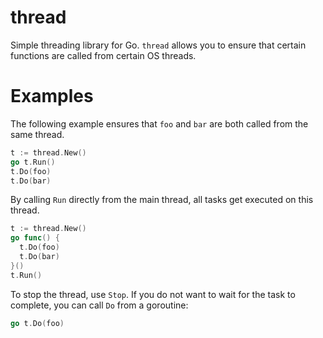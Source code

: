 thread
======

Simple threading library for Go. `thread` allows you to ensure that certain
functions are called from certain OS threads.


Examples
========

The following example ensures that `foo` and `bar` are both called from the
same thread.

```go
t := thread.New()
go t.Run()
t.Do(foo)
t.Do(bar)
```

By calling `Run` directly from the main thread, all tasks get executed on this
thread.

```go
t := thread.New()
go func() {
  t.Do(foo)
  t.Do(bar)
}()
t.Run()
```

To stop the thread, use `Stop`. If you do not want to wait for the task to
complete, you can call `Do` from a goroutine:

```go
go t.Do(foo)
```
